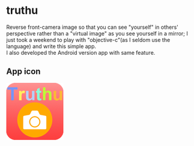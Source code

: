 # truthu
Reverse front-camera image so that you can see "yourself" in others' perspective rather than a "virtual image" as you see yourself in a mirror; I just took a weekend to play with "objective-c"(as I seldom use the language) and write this simple app.   
I also developed the Android version app with same feature.

## App icon
![Screenshot](TruthU/Images.xcassets/AppIcon.appiconset/Icon-76@2x.png)
